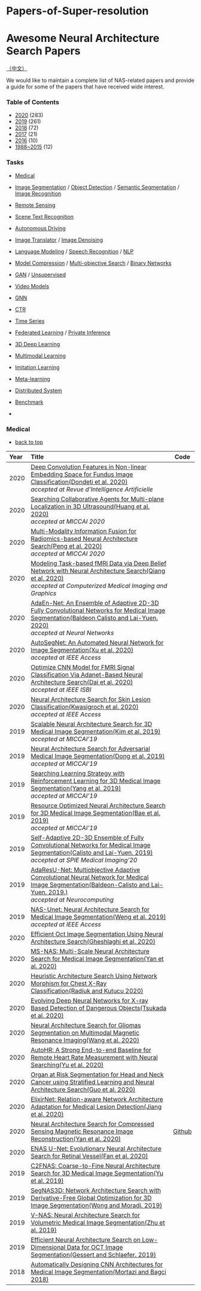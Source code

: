 # Papers-of-Super-resolution
# Awesome Neural Architecture Search Papers

[（中文）](https://github.com/jackguagua/awesome-nas-papers/blob/master/README_cn.md)

We would like to maintain a complete list of NAS-related papers and provide a guide for some of the papers that have received wide interest.
### Table of Contents
- [2020](#2020) (283)
- [2019](#2019) (261)
- [2018](#2018) (72)
- [2017](#2017) (21)
- [2016](#2016) (10)
- [1988~2015](#1988-2015) (12)


### Tasks
- [Medical](#Medical) 
- [Image Segmentation](#Image_Segmentation) /  [Object Detection](#Object_Detection) / [Semantic Segmentation](#Semantic_Segmentation) /  [Image Recognition](#Image_Recognition) 
- [Remote Sensing](#Remote_Sensing) 
- [Scene Text Recognition](#Scene_Text_Recognition) 
- [Autonomous Driving](#Autonomous_Driving) 

- [Image Translator](#Image_Translator) / [Image Denoising](#Image_Denoising) 

- [Language Modeling](#Language_Modeling) / [Speech Recognition](#Speech_Recognition) / [NLP](#NLP) 

- [Model Compression](#Model_Compression) / [Multi-objective Search](#Multi-objective_Search) / [Binary Networks](#Binary_Networks) 

- [GAN](#GAN) / [Unsupervised](#Unsupervised) 
- [Video Models](#Video_Models) 
- [GNN](#GNN) 

- [CTR](#CTR) 
- [Time Series](#Time_Series) 

- [Federated Learning](#Federated_Learning) / [Private Inference](#Private_Inference) 

- [3D Deep Learning](#3D_Deep_Learning) 
- [Multimodal Learning](#Multimodal_Learning) 
- [Imitation Learning](#Imitation_Learning) 
- [Meta-learning](#Meta-learning) 
- [Distributed System](#Distributed_System) 
- [Benchmark](#Benchmark) 

- 


 
### Medical

- [back to top](#Tasks)

|Year |  Title  |  Code   |
|:--------|:--------|:--------:|
| 2020 | [Deep Convolution Features in Non-linear Embedding Space for Fundus Image Classification(Dondeti et al. 2020)](http://www.iieta.org/journals/ria/paper/10.18280/ria.340308)  <br>*accepted at Revue d’Intelligence Artificielle*  |   |
| 2020 | [Searching Collaborative Agents for Multi-plane Localization in 3D Ultrasound(Huang et al. 2020)](https://arxiv.org/abs/2007.15273)  <br>*accepted at MICCAI 2020*  |   |
| 2020 | [Multi-Modality Information Fusion for Radiomics-based Neural Architecture Search(Peng et al. 2020)](https://arxiv.org/abs/2007.06002)  <br>*accepted at MICCAI 2020*  |   |
| 2020 | [Modeling Task-based fMRI Data via Deep Belief Network with Neural Architecture Search(Qiang et al. 2020)](https://www.sciencedirect.com/science/article/abs/pii/S0895611120300501)  <br>*accepted at Computerized Medical Imaging and Graphics*  |   |
| 2020 | [AdaEn-Net: An Ensemble of Adaptive 2D-3D Fully Convolutional Networks for Medical Image Segmentation(Baldeon Calisto and Lai-Yuen. 2020)](https://www.sciencedirect.com/science/article/pii/S0893608020300848)  <br>*accepted at Neural Networks*  |   |
| 2020 | [AutoSegNet: An Automated Neural Network for Image Segmentation(Xu et al. 2020)](https://ieeexplore.ieee.org/stamp/stamp.jsp?arnumber=9095283)  <br>*accepted at IEEE Access*  |   |
| 2020 | [Optimize CNN Model for FMRI Signal Classification Via Adanet-Based Neural Architecture Search(Dai et al. 2020)](https://ieeexplore.ieee.org/abstract/document/9098574)  <br>*accepted at IEEE ISBI*  |   |
| 2020 | [Neural Architecture Search for Skin Lesion Classification(Kwasigroch et al. 2020)](https://ieeexplore.ieee.org/document/8950333)  <br>*accepted at IEEE Access*  |   |
| 2019 | [Scalable Neural Architecture Search for 3D Medical Image Segmentation(Kim et al. 2019)](https://arxiv.org/abs/1906.05956)  <br>*accepted at MICCAI’19*  |   |
| 2019 | [Neural Architecture Search for Adversarial Medical Image Segmentation(Dong et al. 2019)](https://link.springer.com/chapter/10.1007/978-3-030-32226-7_92)  <br>*accepted at MICCAI’19*  |   |
| 2019 | [Searching Learning Strategy with Reinforcement Learning for 3D Medical Image Segmentation(Yang et al. 2019)](https://link.springer.com/chapter/10.1007/978-3-030-32245-8_1)  <br>*accepted at MICCAI’19*  |   |
| 2019 | [Resource Optimized Neural Architecture Search for 3D Medical Image Segmentation(Bae et al. 2019)](https://arxiv.org/abs/1909.00548)  <br>*accepted at MICCAI’19*  |   |
| 2019 | [Self-Adaptive 2D-3D Ensemble of Fully Convolutional Networks for Medical Image Segmentation(Calisto and Lai-Yuen. 2019)](https://arxiv.org/abs/1907.11587)  <br>*accepted at SPIE Medical Imaging’20*  |   |
| 2019 | [AdaResU-Net: Multiobjective Adaptive Convolutional Neural Network for Medical Image Segmentation(Baldeon-Calisto and Lai-Yuen. 2019.)](https://www.sciencedirect.com/science/article/pii/S0925231219304679)  <br>*accepted at Neurocomputing*  |   |
| 2019 | [NAS-Unet: Neural Architecture Search for Medical Image Segmentation(Weng et al. 2019)](https://ieeexplore.ieee.org/document/8681706)  <br>*accepted at IEEE Access*  |   |
| 2020 | [Efficient Oct Image Segmentation Using Neural Architecture Search(Gheshlaghi et al. 2020)](https://arxiv.org/abs/2007.14790)   |   |
| 2020 | [MS-NAS: Multi-Scale Neural Architecture Search for Medical Image Segmentation(Yan et al. 2020)](https://arxiv.org/abs/2007.06151)   |   |
| 2020 | [Heuristic Architecture Search Using Network Morphism for Chest X-Ray Classification(Radiuk and Kutucu 2020)](http://ceur-ws.org/Vol-2623/paper11.pdf)   |   |
| 2020 | [Evolving Deep Neural Networks for X-ray Based Detection of Dangerous Objects(Tsukada et al. 2020)](https://link.springer.com/chapter/10.1007/978-981-15-3685-4_12)   |   |
| 2020 | [Neural Architecture Search for Gliomas Segmentation on Multimodal Magnetic Resonance Imaging(Wang et al. 2020)](https://arxiv.org/abs/2005.06338)   |   |
| 2020 | [AutoHR: A Strong End-to-end Baseline for Remote Heart Rate Measurement with Neural Searching(Yu et al. 2020)](https://arxiv.org/abs/2004.12292)   |   |
| 2020 | [Organ at Risk Segmentation for Head and Neck Cancer using Stratified Learning and Neural Architecture Search(Guo et al. 2020)](https://arxiv.org/abs/2004.08426)   |   |
| 2020 | [ElixirNet: Relation-aware Network Architecture Adaptation for Medical Lesion Detection(Jiang et al. 2020)](https://arxiv.org/abs/2003.08770)   |   |
| 2020 | [Neural Architecture Search for Compressed Sensing Magnetic Resonance Image Reconstruction(Yan et al. 2020)](https://arxiv.org/abs/2002.09625)   | [Github](https://github.com/yjump/NAS-for-CSMRI) |
| 2020 | [ENAS U-Net: Evolutionary Neural Architecture Search for Retinal Vessel(Fan et al. 2020)](https://arxiv.org/abs/2001.06678)   |   |
| 2019 | [C2FNAS: Coarse-to-Fine Neural Architecture Search for 3D Medical Image Segmentation(Yu et al. 2019)](https://arxiv.org/abs/1912.09628)   |   |
| 2019 | [SegNAS3D: Network Architecture Search with Derivative-Free Global Optimization for 3D Image Segmentation(Wong and Moradi. 2019)](https://arxiv.org/abs/1909.05962)   |   |
| 2019 | [V-NAS: Neural Architecture Search for Volumetric Medical Image Segmentation(Zhu et al. 2019)](https://arxiv.org/abs/1906.02817)   |   |
| 2019 | [Efficient Neural Architecture Search on Low-Dimensional Data for OCT Image Segmentation(Gessert and Schlaefer. 2019)](https://openreview.net/forum?id=Syg3FDjntN)   |   |
| 2018 | [Automatically Designing CNN Architectures for Medical Image Segmentation(Mortazi and Bagci 2018)](https://arxiv.org/abs/1807.07663)   |   |
 
